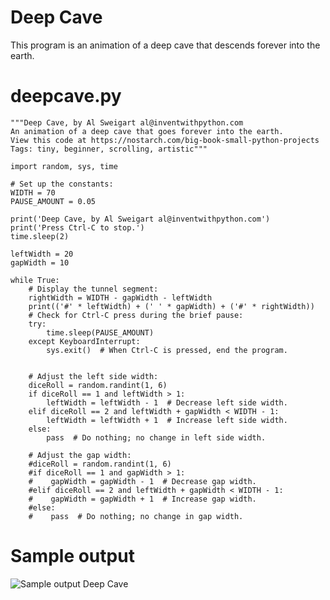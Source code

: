 
Deep Cave
========================================================

This program is an animation of a deep cave that descends forever into the earth.

deepcave.py
========================================================

```Python3
"""Deep Cave, by Al Sweigart al@inventwithpython.com
An animation of a deep cave that goes forever into the earth.
View this code at https://nostarch.com/big-book-small-python-projects
Tags: tiny, beginner, scrolling, artistic"""

import random, sys, time

# Set up the constants:
WIDTH = 70
PAUSE_AMOUNT = 0.05

print('Deep Cave, by Al Sweigart al@inventwithpython.com')
print('Press Ctrl-C to stop.')
time.sleep(2)

leftWidth = 20
gapWidth = 10

while True:
    # Display the tunnel segment:
    rightWidth = WIDTH - gapWidth - leftWidth
    print(('#' * leftWidth) + (' ' * gapWidth) + ('#' * rightWidth))
    # Check for Ctrl-C press during the brief pause:
    try:
        time.sleep(PAUSE_AMOUNT)
    except KeyboardInterrupt:
        sys.exit()  # When Ctrl-C is pressed, end the program.


    # Adjust the left side width:
    diceRoll = random.randint(1, 6)
    if diceRoll == 1 and leftWidth > 1:
        leftWidth = leftWidth - 1  # Decrease left side width.
    elif diceRoll == 2 and leftWidth + gapWidth < WIDTH - 1:
        leftWidth = leftWidth + 1  # Increase left side width.
    else:
        pass  # Do nothing; no change in left side width.

    # Adjust the gap width:
    #diceRoll = random.randint(1, 6)
    #if diceRoll == 1 and gapWidth > 1:
    #    gapWidth = gapWidth - 1  # Decrease gap width.
    #elif diceRoll == 2 and leftWidth + gapWidth < WIDTH - 1:
    #    gapWidth = gapWidth + 1  # Increase gap width.
    #else:
    #    pass  # Do nothing; no change in gap width.
 ```
 
Sample output
========================================================

![Sample output Deep Cave](https://github.com/nihathalici/The-Big-Book-of-Small-Python-Projects/blob/main/C15-Project-15-Deep-Cave/deepcave_sample_output.PNG)
